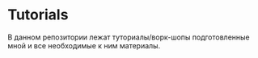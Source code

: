 # Tutorials
В данном репозитории лежат туториалы/ворк-шопы подготовленные мной и все необходимые к ним материалы.
